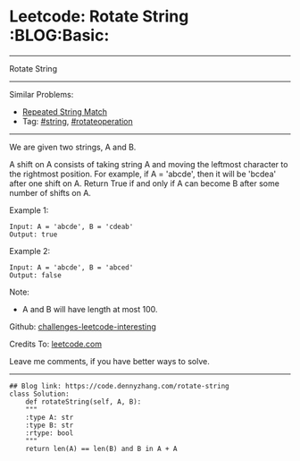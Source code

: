 
# Leetcode: Rotate String     :BLOG:Basic:

---

Rotate String  

---

Similar Problems:  

-   [Repeated String Match](https://code.dennyzhang.com/repeated-string-match)
-   Tag: [#string](https://code.dennyzhang.com/tag/string), [#rotateoperation](https://code.dennyzhang.com/tag/rotateoperation)

---

We are given two strings, A and B.  

A shift on A consists of taking string A and moving the leftmost character to the rightmost position. For example, if A = 'abcde', then it will be 'bcdea' after one shift on A. Return True if and only if A can become B after some number of shifts on A.  

Example 1:  

    Input: A = 'abcde', B = 'cdeab'
    Output: true

Example 2:  

    Input: A = 'abcde', B = 'abced'
    Output: false

Note:  

-   A and B will have length at most 100.

Github: [challenges-leetcode-interesting](https://github.com/DennyZhang/challenges-leetcode-interesting/tree/master/problems/rotate-string)  

Credits To: [leetcode.com](https://leetcode.com/problems/rotate-string/description/)  

Leave me comments, if you have better ways to solve.  

---

    ## Blog link: https://code.dennyzhang.com/rotate-string
    class Solution:
        def rotateString(self, A, B):
    	"""
    	:type A: str
    	:type B: str
    	:rtype: bool
    	"""
    	return len(A) == len(B) and B in A + A

